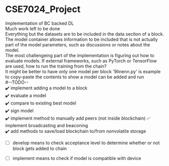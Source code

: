 # CSE7024_Project
Implementation of BC backed DL  
Much work left to be done  
Everything but the datasets are to be included in the data section of a block. The model container allows information to be included that is not actually part of the model parameters, such as discussions or notes about the model.  
The most challengeing part of the implementation is figuring out how to evaluate models. If external frameworks, such as PyTorch or TensorFlow are used, how to run the training from the chain?  
It might be better to have only one model per block
'9linenn.py' is example to copy-paste the contents to show a model can be added and run  
#--TODO--    
:heavy_check_mark: implement adding a model to a block  
:heavy_check_mark: evaluate a model  
:heavy_check_mark: compare to existing best model  
:heavy_check_mark: sign model    
:heavy_check_mark: implement method to manually add peers (not inside blockchain)
:white_check_mark: implement broadcasting and beaconing  
:heavy_check_mark: add methods to save/load blockchain to/from nonvolatile storage
- [ ] develop means to check acceptance level to determine whether or not block gets added to chain  
- [ ] implement means to check if model is compatible with device  


